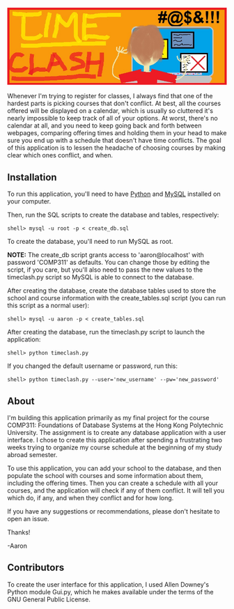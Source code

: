 ![TimeClash](./img/banner.jpg)

Whenever I'm trying to register for classes, I always find that one of
the hardest parts is picking courses that don't conflict.  At best,
all the courses offered will be displayed on a calendar, which is
usually so cluttered it's nearly impossible to keep track of all of
your options.  At worst, there's no calendar at all, and you need to
keep going back and forth between webpages, comparing offering times
and holding them in your head to make sure you end up with a schedule
that doesn't have time conflicts.  The goal of this application is to
lessen the headache of choosing courses by making clear which ones
conflict, and when.

## Installation

To run this application, you'll need to have
[Python](http://python.org/download/) and
[MySQL](http://www.mysql.com/downloads/) installed on your computer.

Then, run the SQL scripts to create the database and tables,
respectively:

	shell> mysql -u root -p < create_db.sql

To create the database, you'll need to run MySQL as root.  

**NOTE:** The create_db script grants access to 'aaron@localhost' with
password 'COMP311' as defaults.  You can change those by editing the
script, if you care, but you'll also need to pass the new values to
the timeclash.py script so MySQL is able to connect to the database.

After creating the database, create the database tables used to store
the school and course information with the create_tables.sql script
(you can run this script as a normal user):

	shell> mysql -u aaron -p < create_tables.sql

After creating the database, run the timeclash.py script to launch the
application:

	shell> python timeclash.py
	
If you changed the default username or password, run this:
	
	shell> python timeclash.py --user='new_username' --pw='new_password'

## About

I'm building this application primarily as my final project for the
course COMP311: Foundations of Database Systems at the Hong Kong
Polytechnic University.  The assignment is to create any database
application with a user interface.  I chose to create this application
after spending a frustrating two weeks trying to organize my course
schedule at the beginning of my study abroad semester.

To use this application, you can add your school to the database, and
then populate the school with courses and some information about them,
including the offering times. Then you can create a schedule with all
your courses, and the application will check if any of them
conflict. It will tell you which do, if any, and when they conflict
and for how long.

If you have any suggestions or recommendations, please don't hesitate
to open an issue.

Thanks!

-Aaron

## Contributors

To create the user interface for this application, I used Allen
Downey's Python module Gui.py, which he makes available under the
terms of the GNU General Public License.
